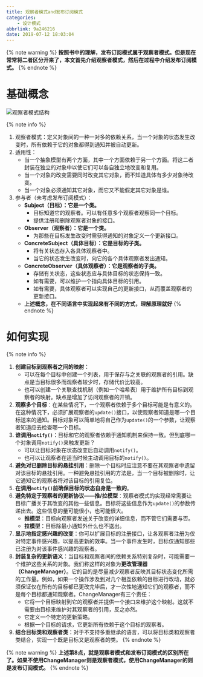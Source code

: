 ```yaml
---
title: 观察者模式and发布订阅模式
categories:
    - 设计模式
abbrlink: 9a246216
date: 2019-07-12 18:03:04
---
```


{% note warning %}
**按照书中的理解，发布订阅模式属于观察者模式。但是现在常常将二者区分开来了，本文首先介绍观察者模式，然后在过程中介绍发布订阅模式。**
{% endnote %}

# 基础概念

![观察者模式结构](https://blog-images-1258719270.cos.ap-shanghai.myqcloud.com/%E8%AE%BE%E8%AE%A1%E6%A8%A1%E5%BC%8F/%E8%A7%82%E5%AF%9F%E8%80%85%E6%A8%A1%E5%BC%8F/%E8%A7%82%E5%AF%9F%E8%80%85%E6%A8%A1%E5%BC%8F%E7%BB%93%E6%9E%84.png)

{% note info %}
1. 观察者模式：定义对象间的一种一对多的依赖关系，当一个对象的状态发生改变时，所有依赖于它的对象都得到通知并被自动更新。
2. 适用性：
    - 当一个抽象模型有两个方面，其中一个方面依赖于另一个方面。将这二者封装在独立的对象中以使它们可以各自独立地改变和复用。
    - 当一个对象的改变需要同时改变其它对象，而不知道具体有多少对象待改变。
    - 当一个对象必须通知其它对象，而它又不能假定其它对象是谁。
3. 参与者（未考虑发布订阅模式）：
    - **Subject（目标）：它是一个类。**
        - 目标知道它的观察者。可以有任意多个观察者观察同一个目标。
        - 提供注册和删除观察者对象的接口。
    - **Observer（观察者）：它是一个类。**
        - 为那些在目标发生改变时需获得通知的对象定义一个更新接口。
    - **ConcreteSubject（具体目标）：它是目标的子类。**
        - 将有关状态存入各具体观察者中。
        - 当它的状态发生改变时，向它的各个具体观察者发出通知。
    - **ConcreteObserver（具体观察者）：它是观察者的子类。**
        - 存储有关状态，这些状态应与具体目标的状态保持一致。
        - 如有需要，可以维护一个指向具体目标的引用。
        - 如有需要，具体观察者可以实现自己的更新接口，从而覆盖观察者的更新接口。
    - **上述概念，在不同语言中实现起来有不同的方式，理解原理就好**
{% endnote %}

# 如何实现

{% note info %}
1. **创建目标到观察者之间的映射**：
    - 可以在每个目标中创建一个列表，用于保存与之关联的观察者的引用。缺点是当目标很多而观察者较少时，存储代价比较高。
    - 也可以创建一个关联查找机制（例如一个哈希表）用于维护所有目标到观察者的映射。缺点是增加了访问观察者的开销。
2. **观察多个目标**：在某些情况下，一个观察者依赖于多个目标可能是有意义的。在这种情况下，必须扩展观察者的`update()`接口，以使观察者知道是哪一个目标送来的通知。目标对象可以简单地将自己作为`update()`的一个参数，让观察者知道应去检查哪一个目标。
3. **谁调用`notify()`**：目标和它的观察者依赖于通知机制来保持一致。但到底哪一个对象调用`notify()`来触发更新？
    - 可以让目标对象在状态改变后自动调用`notify()`。
    - 也可以让观察者在适当时候主动调用目标的`notify()`。
4. **避免对已删除目标的悬挂引用**：删除一个目标时应注意不要在其观察者中遗留对该目标的悬挂引用。一种避免悬挂引用的方法是，当一个目标被删除时，让它通知它的观察者将对该目标的引用复位。
5. **在调用`notify()`前确保目标的状态自身是一致的**。
6. **避免特定于观察者的更新协议——推/拉模型**：观察者模式的实现经常需要让目标广播关于其改变的其他一些信息。目标将这些信息作为`update()`的参数传递出去。这些信息的量可能很小，也可能很大。
    - **推模型**：目标向观察者发送关于改变的详细信息，而不管它们需要与否。
    - **拉模型**：目标除最小通知外什么也不送出。
7. **显示地指定感兴趣的改变**：你可以扩展目标的注册接口，让各观察者注册为仅对特定事件感兴趣，以提高更新的效率。当一个事件发生时，目标仅通知那些已注册为对该事件感兴趣的观察者。
8. **封装复杂的更新语义**：当目标和观察者间的依赖关系特别复杂时，可能需要一个维护这些关系的对象。我们称这样的对象为**更改管理器（ChangeManager）**。它的目的是尽量减少观察者反映其目标状态变化所需的工作量。例如，如果一个操作涉及到对几个相互依赖的目标进行改动，就必须保证仅在所有的目标都已更改完毕后，才一次性地通知它们的观察者，而不是每个目标都通知观察者。ChangeManager有三个责任：
    - 它将一个目标映射到它的观察者并提供一个接口来维护这个映射。这就不需要由目标来维护对其观察者的引用，反之亦然。
    - 它定义一个特定的更新策略。
    - 根据一个目标的请求，它更新所有依赖于这个目标的观察者。
9. **结合目标类和观察者类**：对于不支持多重继承的语言，可以将目标类和观察者类结合，实现一个既是目标又是观察者的类。
{% endnote %}

{% note warning %}
**上述第8点，就是观察者模式和发布订阅模式的区别所在了。如果不使用ChangeManager则是观察者模式，使用ChangeManager的则是发布订阅模式。**
{% endnote %}
